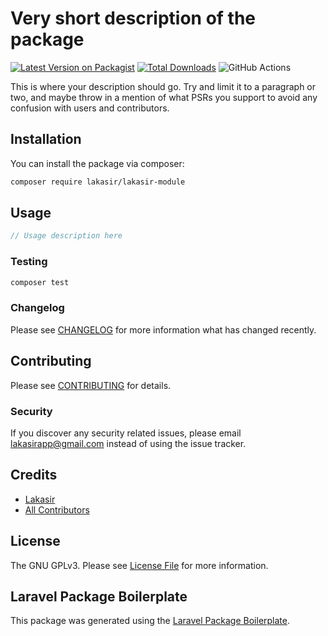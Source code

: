 # Very short description of the package

[![Latest Version on Packagist](https://img.shields.io/packagist/v/lakasir/lakasir-module.svg?style=flat-square)](https://packagist.org/packages/lakasir/lakasir-module)
[![Total Downloads](https://img.shields.io/packagist/dt/lakasir/lakasir-module.svg?style=flat-square)](https://packagist.org/packages/lakasir/lakasir-module)
![GitHub Actions](https://github.com/lakasir/lakasir-module/actions/workflows/main.yml/badge.svg)

This is where your description should go. Try and limit it to a paragraph or two, and maybe throw in a mention of what PSRs you support to avoid any confusion with users and contributors.

## Installation

You can install the package via composer:

```bash
composer require lakasir/lakasir-module
```

## Usage

```php
// Usage description here
```

### Testing

```bash
composer test
```

### Changelog

Please see [CHANGELOG](CHANGELOG.md) for more information what has changed recently.

## Contributing

Please see [CONTRIBUTING](CONTRIBUTING.md) for details.

### Security

If you discover any security related issues, please email lakasirapp@gmail.com instead of using the issue tracker.

## Credits

-   [Lakasir](https://github.com/lakasir)
-   [All Contributors](../../contributors)

## License

The GNU GPLv3. Please see [License File](LICENSE.md) for more information.

## Laravel Package Boilerplate

This package was generated using the [Laravel Package Boilerplate](https://laravelpackageboilerplate.com).
